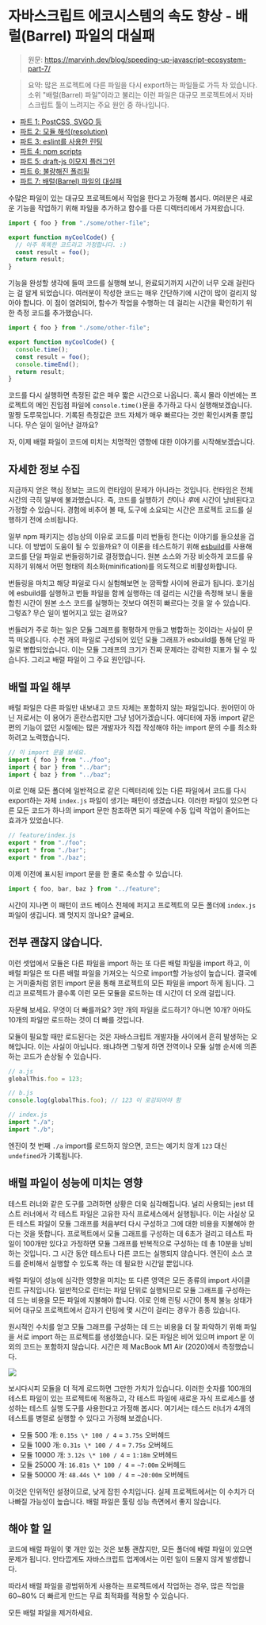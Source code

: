# 자바스크립트 에코시스템의 속도 향상 - 배럴(Barrel) 파일의 대실패

> 원문: https://marvinh.dev/blog/speeding-up-javascript-ecosystem-part-7/

> 요약: 많은 프로젝트에 다른 파일을 다시 export하는 파일들로 가득 차 있습니다. 소위 "배럴(Barrel) 파일"이라고 불리는 이런 파일은 대규모 프로젝트에서 자바스크립트 툴이 느려지는 주요 원인 중 하나입니다.

- [파트 1: PostCSS, SVGO 등](https://marvinh.dev/blog/speeding-up-javascript-ecosystem/)
- [파트 2: 모듈 해석(resolution)](https://marvinh.dev/blog/speeding-up-javascript-ecosystem-part-2/)
- [파트 3: eslint를 사용한 린팅](https://marvinh.dev/blog/speeding-up-javascript-ecosystem-part-3/)
- [파트 4: npm scripts](https://marvinh.dev/blog/speeding-up-javascript-ecosystem-part-4/)
- [파트 5: draft-js 이모지 플러그인](https://marvinh.dev/blog/speeding-up-javascript-ecosystem-part-5/)
- [파트 6: 불량해진 폴리필](https://marvinh.dev/blog/speeding-up-javascript-ecosystem-part-6/)
- [파트 7: 배럴(Barrel) 파일의 대실패](#자바스크립트-에코시스템의-속도-향상---배럴barrel-파일의-대실패)

수많은 파일이 있는 대규모 프로젝트에서 작업을 한다고 가정해 봅시다.
여러분은 새로운 기능을 작업하기 위해 파일을 추가하고 함수를 다른 디렉터리에서 가져왔습니다.

```js
import { foo } from "./some/other-file";

export function myCoolCode() {
  // 아주 똑똑한 코드라고 가정합니다. :)
  const result = foo();
  return result;
}
```

기능을 완성할 생각에 들떠 코드를 실행해 보니, 완료되기까지 시간이 너무 오래 걸린다는 걸 알게 되었습니다.
여러분이 작성한 코드는 매우 간단하기에 시간이 많이 걸리지 않아야 합니다.
이 점이 염려되어, 함수가 작업을 수행하는 데 걸리는 시간을 확인하기 위한 측정 코드를 추가했습니다.

```js
import { foo } from "./some/other-file";

export function myCoolCode() {
  console.time();
  const result = foo();
  console.timeEnd();
  return result;
}
```

코드를 다시 실행하면 측정된 값은 매우 짧은 시간으로 나옵니다.
혹시 몰라 이번에는 프로젝트의 메인 진입점 파일에 `console.time()`문을 추가하고 다시 실행해보겠습니다.
말짱 도루묵입니다. 기록된 측정값은 코드 자체가 매우 빠르다는 것만 확인시켜줄 뿐입니다. 무슨 일이 일어난 걸까요?

자, 이제 배럴 파일이 코드에 미치는 치명적인 영향에 대한 이야기를 시작해보겠습니다.

## 자세한 정보 수집

지금까지 얻은 핵심 정보는 코드의 런타임이 문제가 아니라는 것입니다.
런타임은 전체 시간의 극히 일부에 불과했습니다.
즉, 코드를 실행하기 *전*이나 *후*에 시간이 낭비된다고 가정할 수 있습니다.
경험에 비추어 볼 때, 도구에 소요되는 시간은 프로젝트 코드를 실행하기 전에 소비됩니다.

일부 npm 패키지는 성능상의 이유로 코드를 미리 번들링 한다는 이야기를 들으셨을 겁니다.
이 방법이 도움이 될 수 있을까요?
이 이론을 테스트하기 위해 [esbuild](https://esbuild.github.io/)를 사용해 코드를 단일 파일로 번들링하기로 결정했습니다.
원본 소스와 가장 비슷하게 코드를 유지하기 위해서 어떤 형태의 최소화(minification)를 의도적으로 비활성화합니다.

번들링을 마치고 해당 파일로 다시 실험해보면 눈 깜짝할 사이에 완료가 됩니다.
호기심에 esbuild를 실행하고 번들 파일을 함께 실행하는 데 걸리는 시간을 측정해 보니 둘을 합친 시간이 원본 소스 코드를 실행하는 것보다 여전히 빠르다는 것을 알 수 있습니다.
그렇죠? 무슨 일이 벌어지고 있는 걸까요?

번들러가 주로 하는 일은 모듈 그래프를 평평하게 만들고 병합하는 것이라는 사실이 문뜩 떠오릅니다.
수천 개의 파일로 구성되어 있던 모듈 그래프가 esbuild를 통해 단일 파일로 병합되었습니다.
이는 모듈 그래프의 크기가 진짜 문제라는 강력한 지표가 될 수 있습니다.
그리고 배럴 파일이 그 주요 원인입니다.

## 배럴 파일 해부

배럴 파일은 다른 파일만 내보내고 코드 자체는 포함하지 않는 파일입니다.
원어민이 아닌 저로서는 이 용어가 혼란스럽지만 그냥 넘어가겠습니다.
에디터에 자동 import 같은 편의 기능이 없던 시절에는 많은 개발자가 직접 작성해야 하는 import 문의 수를 최소화하려고 노력했습니다.

```js
// 이 import 문을 보세요.
import { foo } from "../foo";
import { bar } from "../bar";
import { baz } from "../baz";
```

이로 인해 모든 폴더에 일반적으로 같은 디렉터리에 있는 다른 파일에서 코드를 다시 export하는 자체 `index.js` 파일이 생기는 패턴이 생겼습니다.
이러한 파일이 있으면 다른 모든 코드가 하나의 import 문만 참조하면 되기 때문에 수동 입력 작업이 줄어드는 효과가 있었습니다.

```js
// feature/index.js
export * from "./foo";
export * from "./bar";
export * from "./baz";
```

이제 이전에 표시된 import 문을 한 줄로 축소할 수 있습니다.

```js
import { foo, bar, baz } from "../feature";
```

시간이 지나면 이 패턴이 코드 베이스 전체에 퍼지고 프로젝트의 모든 폴더에 `index.js` 파일이 생깁니다. 꽤 멋지지 않나요? 글쎄요.

## 전부 괜찮지 않습니다.

이런 셋업에서 모듈은 다른 파일을 import 하는 또 다른 배럴 파일을 import 하고, 이 배럴 파일은 또 다른 배럴 파일을 가져오는 식으로 import할 가능성이 높습니다.
결국에는 거미줄처럼 얽힌 import 문을 통해 프로젝트의 모든 파일을 import 하게 됩니다.
그리고 프로젝트가 클수록 이런 모든 모듈을 로드하는 데 시간이 더 오래 걸립니다.

자문해 보세요. 무엇이 더 빠를까요? 3만 개의 파일을 로드하기? 아니면 10개? 아마도 10개의 파일만 로드하는 것이 더 빠를 것입니다.

모듈이 필요할 때만 로드된다는 것은 자바스크립트 개발자들 사이에서 흔히 발생하는 오해입니다.
이는 사실이 아닙니다.
왜냐하면 그렇게 하면 전역이나 모듈 실행 순서에 의존하는 코드가 손상될 수 있습니다.

```js
// a.js
globalThis.foo = 123;

// b.js
console.log(globalThis.foo); // 123 이 로깅되어야 함

// index.js
import "./a";
import "./b";
```

엔진이 첫 번째 `./a` import를 로드하지 않으면, 코드는 예기치 않게 `123` 대신 `undefined`가 기록됩니다.

## 배럴 파일이 성능에 미치는 영향

테스트 러너와 같은 도구를 고려하면 상황은 더욱 심각해집니다.
널리 사용되는 jest 테스트 러너에서 각 테스트 파일은 고유한 자식 프로세스에서 실행됩니다.
이는 사실상 모든 테스트 파일이 모듈 그래프를 처음부터 다시 구성하고 그에 대한 비용을 지불해야 한다는 것을 뜻합니다.
프로젝트에서 모듈 그래프를 구성하는 데 6초가 걸리고 테스트 파일이 100개만 있다고 가정하면 모듈 그래프를 반복적으로 구성하는 데 총 10분을 낭비하는 것입니다.
그 시간 동안 테스트나 다른 코드는 실행되지 않습니다.
엔진이 소스 코드를 준비해서 실행할 수 있도록 하는 데 필요한 시간일 뿐입니다.

배럴 파일이 성능에 심각한 영향을 미치는 또 다른 영역은 모든 종류의 import 사이클 린트 규칙입니다.
일반적으로 린터는 파일 단위로 실행되므로 모듈 그래프를 구성하는 데 드는 비용을 모든 파일에 지불해야 합니다.
이로 인해 린팅 시간이 통제 불능 상태가 되어 대규모 프로젝트에서 갑자기 린팅에 몇 시간이 걸리는 경우가 종종 있습니다.

원시적인 수치를 얻고 모듈 그래프를 구성하는 데 드는 비용을 더 잘 파악하기 위해 파일을 서로 import 하는 프로젝트를 생성했습니다.
모든 파일은 비어 있으며 import 문 이외의 코드는 포함하지 않습니다.
시간은 제 MacBook M1 Air (2020)에서 측정했습니다.

![](https://marvinh.dev/media/js-tools-module-cost.png)

보시다시피 모듈을 더 적게 로드하면 그만한 가치가 있습니다.
이러한 숫자를 100개의 테스트 파일이 있는 프로젝트에 적용하고, 각 테스트 파일에 새로운 자식 프로세스를 생성하는 테스트 실행 도구를 사용한다고 가정해 봅시다.
여기서는 테스드 러너가 4개의 테스트를 병렬로 실행할 수 있다고 가정해 보겠습니다.

- 모듈 500 개: `0.15s \* 100 / 4` = `3.75s` 오버헤드
- 모듈 1000 개: `0.31s \* 100 / 4` = `7.75s` 오버헤드
- 모듈 10000 개: `3.12s \* 100 / 4` = `1:18m` 오버헤드
- 모듈 25000 개: `16.81s \* 100 / 4` = `~7:00m` 오버헤드
- 모듈 50000 개: `48.44s \* 100 / 4` = `~20:00m` 오버헤드

이것은 인위적인 설정이므로, 낮게 잡힌 수치입니다.
실제 프로젝트에서는 이 수치가 더 나빠질 가능성이 높습니다.
배럴 파일은 툴링 성능 측면에서 좋지 않습니다.

## 해야 할 일

코드에 배럴 파일이 몇 개만 있는 것은 보통 괜찮지만, 모든 폴더에 배럴 파일이 있으면 문제가 됩니다.
안타깝게도 자바스크립트 업계에서는 이런 일이 드물지 않게 발생합니다.

따라서 배럴 파일을 광범위하게 사용하는 프로젝트에서 작업하는 경우, 많은 작업을 60~80% 더 빠르게 만드는 무료 최적화를 적용할 수 있습니다.

모든 배럴 파일을 제거하세요.
